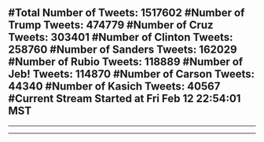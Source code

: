 #Total Number of Tweets: 1517602 
#Number of Trump Tweets: 474779
#Number of Cruz Tweets: 303401
#Number of Clinton Tweets: 258760
#Number of Sanders Tweets: 162029
#Number of Rubio Tweets: 118889
#Number of Jeb! Tweets: 114870
#Number of Carson Tweets: 44340
#Number of Kasich Tweets: 40567
#Current Stream Started at Fri Feb 12 22:54:01 MST
---
---
---
